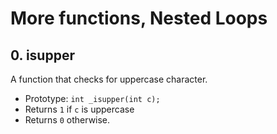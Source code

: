 # More functions, Nested Loops

## 0. isupper
A function that checks for uppercase character.
- Prototype: `int _isupper(int c);`
- Returns `1` if `c` is uppercase
- Returns `0` otherwise.














